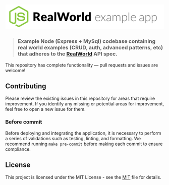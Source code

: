 # ![Node.js / Express / Typescript / MySql / Knex Example App](./.github/images/logo.png)

> ### Example Node (Express + MySql) codebase containing real world examples (CRUD, auth, advanced patterns, etc) that adheres to the [RealWorld](https://github.com/gothinkster/realworld-example-apps) API spec.

This repository has complete functionality — pull requests and issues are welcome!

## Contributing

Please review the existing issues in this repository for areas that require improvement.
If you identify any missing or potential areas for improvement, feel free to open a new issue for them.

### Before commit

Before deploying and integrating the application, it is necessary to perform a series of validations such as testing, linting, and formatting. We recommend running `make pre-commit` before making each commit to ensure compliance.

## License
This project is licensed under the MIT License - see the [MIT](LICENSE) file for details.
